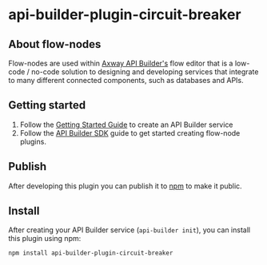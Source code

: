 # api-builder-plugin-circuit-breaker

## About flow-nodes

Flow-nodes are used within [Axway API Builder's](https://www.axway.com/en/datasheet/axway-api-builder)
flow editor that is a low-code / no-code solution to designing and developing services
that integrate to many different connected components, such as databases and APIs.

## Getting started

1. Follow the [Getting Started Guide](https://docs.axway.com/bundle/API_Builder_4x_allOS_en/page/api_builder_getting_started_guide.html) to create an API Builder service
1. Follow the [API Builder SDK](https://docs.axway.com/bundle/API_Builder_4x_allOS_en/page/api_builder_sdk.html) guide to get started creating flow-node plugins.

## Publish

After developing this plugin you can publish it to [npm](https://www.npmjs.com) to make it public.

## Install

After creating your API Builder service (`api-builder init`), you can install this plugin using npm:

```
npm install api-builder-plugin-circuit-breaker
```
